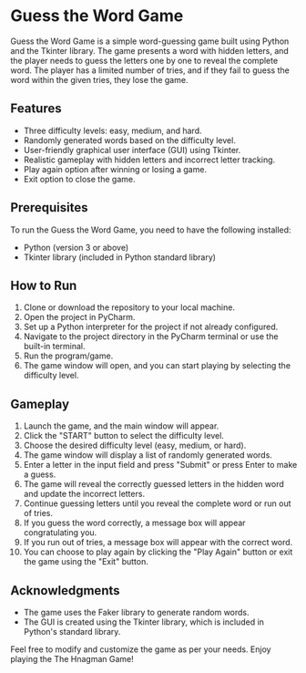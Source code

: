 # Guess the Word Game

Guess the Word Game is a simple word-guessing game built using Python and the Tkinter library. The game presents a word with hidden letters, and the player needs to guess the letters one by one to reveal the complete word. The player has a limited number of tries, and if they fail to guess the word within the given tries, they lose the game.

## Features

- Three difficulty levels: easy, medium, and hard.
- Randomly generated words based on the difficulty level.
- User-friendly graphical user interface (GUI) using Tkinter.
- Realistic gameplay with hidden letters and incorrect letter tracking.
- Play again option after winning or losing a game.
- Exit option to close the game.

## Prerequisites

To run the Guess the Word Game, you need to have the following installed:

- Python (version 3 or above)
- Tkinter library (included in Python standard library)

## How to Run

1. Clone or download the repository to your local machine.
2. Open the project in PyCharm.
3. Set up a Python interpreter for the project if not already configured.
4. Navigate to the project directory in the PyCharm terminal or use the built-in terminal.
5. Run the program/game.
6. The game window will open, and you can start playing by selecting the difficulty level.

## Gameplay

1. Launch the game, and the main window will appear.
2. Click the "START" button to select the difficulty level.
3. Choose the desired difficulty level (easy, medium, or hard).
4. The game window will display a list of randomly generated words.
5. Enter a letter in the input field and press "Submit" or press Enter to make a guess.
6. The game will reveal the correctly guessed letters in the hidden word and update the incorrect letters.
7. Continue guessing letters until you reveal the complete word or run out of tries.
8. If you guess the word correctly, a message box will appear congratulating you.
9. If you run out of tries, a message box will appear with the correct word.
10. You can choose to play again by clicking the "Play Again" button or exit the game using the "Exit" button.

## Acknowledgments

- The game uses the Faker library to generate random words.
- The GUI is created using the Tkinter library, which is included in Python's standard library.

Feel free to modify and customize the game as per your needs. Enjoy playing the The Hnagman Game!
